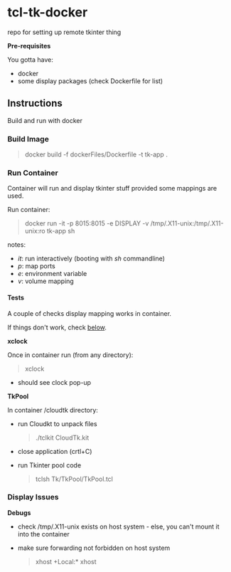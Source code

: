 # tcl-tk-docker

repo for setting up remote tkinter thing

__Pre-requisites__

You gotta have:

- docker
- some display packages (check Dockerfile for list)

## Instructions

Build and run with docker

### Build Image

> docker build -f dockerFiles/Dockerfile -t tk-app .

### Run Container

Container will run and display tkinter stuff provided some mappings are used.

Run container:

> docker run -it -p 8015:8015 -e DISPLAY -v /tmp/.X11-unix:/tmp/.X11-unix:ro tk-app sh

notes:

- _it_: run interactively (booting with _sh_ commandline)
- _p_: map ports
- _e_: environment variable
- _v_: volume mapping

#### Tests 

A couple of checks display mapping works in container.

If things don't work, check [below](#display-issues).

__xclock__

Once in container run (from any directory):

> xclock

- should see clock pop-up

__TkPool__

In container /cloudtk directory:

- run Cloudkt to unpack files

    > ./tclkit CloudTk.kit

- close application (crtl+C)

- run Tkinter pool code

    > tclsh Tk/TkPool/TkPool.tcl


### Display Issues

__Debugs__

- check /tmp/.X11-unix exists on host system - else, you can't mount it into the container
- make sure forwarding not forbidden on host system

    > xhost +Local:*
    > xhost



